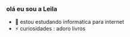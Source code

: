 ### olá eu sou a Leila
- 🌱 estou estudando informatica para internet
- ⚡ curiosidades : adoro livros
